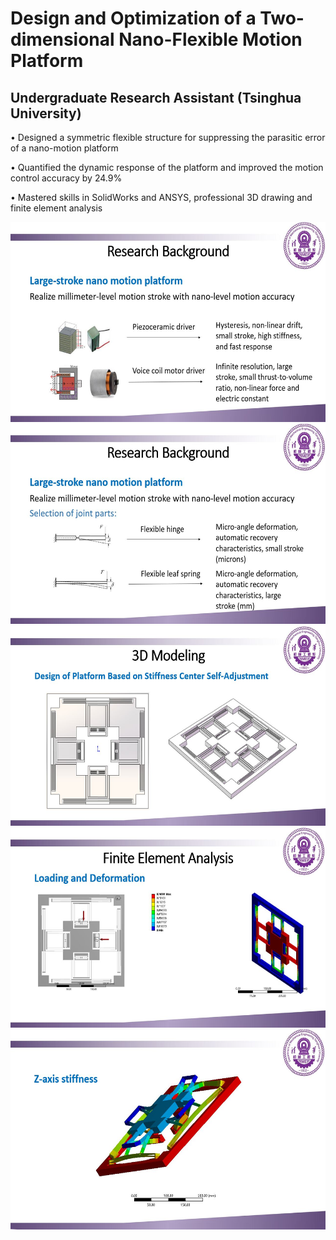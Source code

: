# Design and Optimization of a Two-dimensional Nano-Flexible Motion Platform
## Undergraduate Research Assistant (Tsinghua University)

•	Designed a symmetric flexible structure for suppressing the parasitic error of a nano-motion platform

•	Quantified the dynamic response of the platform and improved the motion control accuracy by 24.9%

•	Mastered skills in SolidWorks and ANSYS, professional 3D drawing and finite element analysis


<div align=center><img src="https://github.com/Aiden64730/Design-and-Optimization-of-a-Two-dimensional-Nano-Flexible-Motion-Platform/blob/main/Images/background1.JPG" width="600" height="320" /></div>

<div align=center><img src="https://github.com/Aiden64730/Design-and-Optimization-of-a-Two-dimensional-Nano-Flexible-Motion-Platform/blob/main/Images/background2.JPG" width="600" height="320" /></div>

<div align=center><img src="https://github.com/Aiden64730/Design-and-Optimization-of-a-Two-dimensional-Nano-Flexible-Motion-Platform/blob/main/Images/3D.JPG" width="600" height="320" /></div>

<div align=center><img src="https://github.com/Aiden64730/Design-and-Optimization-of-a-Two-dimensional-Nano-Flexible-Motion-Platform/blob/main/Images/FEA1.JPG" width="600" height="320" /></div>

<div align=center><img src="https://github.com/Aiden64730/Design-and-Optimization-of-a-Two-dimensional-Nano-Flexible-Motion-Platform/blob/main/Images/FEA2.JPG" width="600" height="320" /></div>
